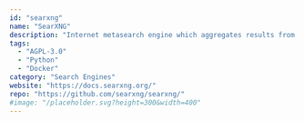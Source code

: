 ```yaml
---
id: "searxng"
name: "SearXNG"
description: "Internet metasearch engine which aggregates results from various search services and databases (Fork of Searx)."
tags:
  - "AGPL-3.0"
  - "Python"
  - "Docker"
category: "Search Engines"
website: "https://docs.searxng.org/"
repo: "https://github.com/searxng/searxng/"
#image: "/placeholder.svg?height=300&width=400"
---
```


